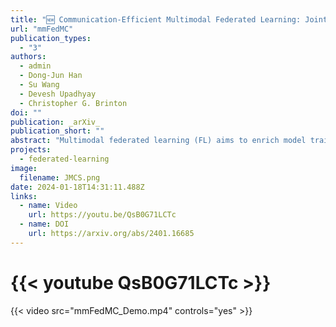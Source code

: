 ```yaml
---
title: "🆕 Communication-Efficient Multimodal Federated Learning: Joint Modality and Client Selection"
url: "mmFedMC"
publication_types:
  - "3"
authors:
  - admin
  - Dong-Jun Han
  - Su Wang
  - Devesh Upadhyay
  - Christopher G. Brinton
doi: ""
publication: _arXiv_
publication_short: ""
abstract: "Multimodal federated learning (FL) aims to enrich model training in FL settings where clients are collecting measurements across multiple modalities. However, key challenges to multimodal FL remain unaddressed, particularly in heterogeneous network settings where: (i) the set of modalities collected by each client will be diverse, and (ii) communication limitations prevent clients from uploading all their locally trained modality models to the server. In this paper, we propose multimodal Federated learning with joint Modality and Client selection (mmFedMC), a new FL methodology that can tackle the above-mentioned challenges in multimodal settings. The joint selection algorithm incorporates two main components: (a) A modality selection methodology for each client, which weighs (i) the impact of the modality, gauged by Shapley value analysis, (ii) the modality model size as a gauge of communication overhead, against (iii) the frequency of modality model updates, denoted recency, to enhance generalizability. (b) A client selection strategy for the server based on the local loss of modality model at each client. Experiments on five real-world datasets demonstrate the ability of mmFedMC to achieve comparable accuracy to several baselines while reducing the communication overhead by over 20x. A demo video of our methodology is available at [https://liangqiy.com/mmfedmc/](https://liangqiy.com/mmfedmc/)."
projects:
  - federated-learning
image:
  filename: JMCS.png
date: 2024-01-18T14:31:11.488Z
links:
  - name: Video
    url: https://youtu.be/QsB0G71LCTc
  - name: DOI
    url: https://arxiv.org/abs/2401.16685
---
```


# {{< youtube QsB0G71LCTc >}}
{{< video src="mmFedMC_Demo.mp4" controls="yes" >}}
